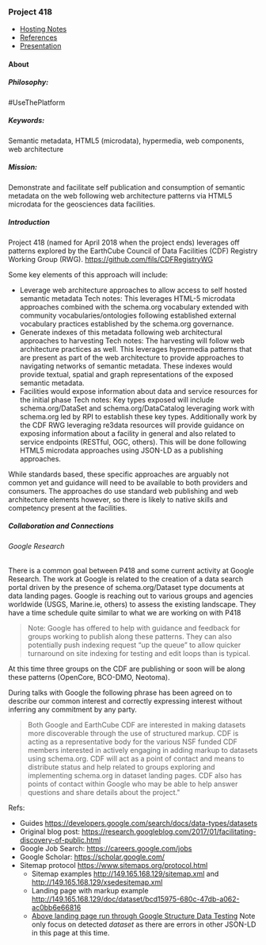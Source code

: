 ### Project 418

* [Hosting Notes](hosting.md)
* [References](references.md)
* [Presentation](./presentations)

#### About
##### Philosophy:   
\#UseThePlatform
##### Keywords: 
Semantic metadata, HTML5 (microdata), hypermedia, web components, web architecture
##### Mission:  
Demonstrate and facilitate self publication and consumption of semantic metadata on the web following web architecture patterns via HTML5 microdata for the geosciences data facilities.  

##### Introduction
Project 418 (named for April 2018 when the project ends) leverages off patterns explored by the EarthCube Council of Data Facilities (CDF) Registry Working Group (RWG). https://github.com/fils/CDFRegistryWG 

Some key elements of this approach will include:

* Leverage web architecture approaches to allow access to self hosted semantic metadata
Tech notes:  This leverages HTML-5 microdata approaches combined with the schema.org vocabulary extended with community vocabularies/ontologies following established external vocabulary practices established by the schema.org governance.  
* Generate indexes of this metadata following web architectural approaches to harvesting 
Tech notes:  The harvesting will follow web architecture practices as well.  This leverages hypermedia patterns that are present as part of the web architecture to provide approaches to navigating networks of semantic metadata.  These indexes would provide textual, spatial and graph representations of the exposed semantic metadata.
* Facilities would expose information about data and service resources for the initial phase
Tech notes:  Key types exposed will include schema.org/DataSet and schema.org/DataCatalog leveraging work with schema.org led by RPI to establish these key types.  Additionally work by the CDF RWG leveraging re3data resources will provide guidance on exposing information about a facility in general and also related to service endpoints (RESTful, OGC, others).   This will be done following HTML5 microdata approaches using JSON-LD as a publishing approaches.   

While standards based, these specific approaches are arguably not common yet and guidance will need to be available to both providers and consumers.     The approaches do use standard web publishing and web architecture elements however, so there is likely to native skills and competency present at the facilities.  

##### Collaboration and Connections

###### Google Research
There is a common goal between P418 and some current activity at Google Research.  The work at Google is related to the creation of a data search portal driven by the presence of schema.org/Dataset type documents at data landing pages.  Google is reaching out to various groups and agencies worldwide (USGS, Marine.ie, others) to assess the existing landscape.   They have a time schedule quite similar to what we are working on with P418

>Note:
>Google has offered to help with guidance and feedback for groups working to publish along these patterns.  They can also potentially push indexing request “up the queue” to allow quicker turnaround on site indexing for testing and edit loops than is typical.  

At this time three groups on the CDF are publishing or soon will be along these patterns (OpenCore, BCO-DMO, Neotoma).  

During talks with Google the following phrase has been agreed on to describe our common interest and correctly expressing interest without inferring any commitment by any party.
 
> Both Google and EarthCube CDF are interested in making datasets more discoverable through the use of structured markup. CDF is acting as a representative body for the various NSF funded CDF members interested in actively engaging in adding markup to datasets using schema.org. CDF will act as a point of contact and means to distribute status and help related to groups exploring and implementing schema.org in dataset landing pages. CDF also has points of contact within Google who may be able to help answer questions and share details about the project."

Refs:
* Guides https://developers.google.com/search/docs/data-types/datasets 
* Original blog post: https://research.googleblog.com/2017/01/facilitating-discovery-of-public.html 
* Google Job Search: https://careers.google.com/jobs 
* Google Scholar: https://scholar.google.com/ 
* Sitemap protocol https://www.sitemaps.org/protocol.html 
    * Sitemap examples http://149.165.168.129/sitemap.xml  and http://149.165.168.129/xsedesitemap.xml
    * Landing page with markup example http://149.165.168.129/doc/dataset/bcd15975-680c-47db-a062-ac0bb6e66816 
    * [Above landing page run through Google Structure Data Testing](https://search.google.com/structured-data/testing-tool/u/0/#url=http%3A%2F%2F149.165.168.129%2Fdoc%2Fdataset%2Fbcd15975-680c-47db-a062-ac0bb6e66816)  Note only focus on detected *dataset* as there are errors in other JSON-LD in this page at this time. 




